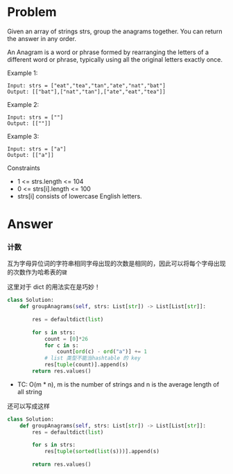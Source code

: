 # Problem

Given an array of strings strs, group the anagrams together. You can return the answer in any order.

An Anagram is a word or phrase formed by rearranging the letters of a different word or phrase, typically using all the original letters exactly once.

Example 1:
```
Input: strs = ["eat","tea","tan","ate","nat","bat"]
Output: [["bat"],["nat","tan"],["ate","eat","tea"]]
```

Example 2:
```
Input: strs = [""]
Output: [[""]]
```

Example 3:
```
Input: strs = ["a"]
Output: [["a"]]
```

Constraints
- 1 <= strs.length <= 104
- 0 <= strs[i].length <= 100
- strs[i] consists of lowercase English letters.

# Answer

### 计数
互为字母异位词的字符串相同字母出现的次数是相同的，因此可以将每个字母出现的次数作为哈希表的`键`

这里对于 dict 的用法实在是巧妙！
```python
class Solution:
    def groupAnagrams(self, strs: List[str]) -> List[List[str]]:
        
        res = defaultdict(list)
        
        for s in strs:
            count = [0]*26
            for c in s:
                count[ord(c) - ord("a")] += 1
            # list 类型不能当hashtable 的 key
            res[tuple(count)].append(s)
        return res.values()
```
- TC: O(m * n), m is the number of strings and n is the average length of all string

还可以写成这样
```python
class Solution:
    def groupAnagrams(self, strs: List[str]) -> List[List[str]]:
        res = defaultdict(list)
        
        for s in strs:
            res[tuple(sorted(list(s)))].append(s)
        
        return res.values()
```
